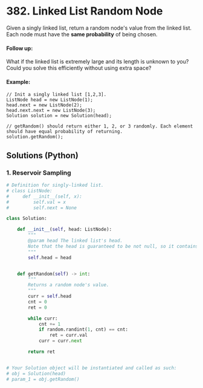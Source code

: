 # 382. Linked List Random Node
Given a singly linked list, return a random node's value from the linked list. Each node must have the **same probability** of being chosen.

#### Follow up:
What if the linked list is extremely large and its length is unknown to you? Could you solve this efficiently without using extra space?

#### Example:
```
// Init a singly linked list [1,2,3].
ListNode head = new ListNode(1);
head.next = new ListNode(2);
head.next.next = new ListNode(3);
Solution solution = new Solution(head);

// getRandom() should return either 1, 2, or 3 randomly. Each element should have equal probability of returning.
solution.getRandom();
```

## Solutions (Python)

### 1. Reservoir Sampling
```Python
# Definition for singly-linked list.
# class ListNode:
#     def __init__(self, x):
#         self.val = x
#         self.next = None

class Solution:

    def __init__(self, head: ListNode):
        """
        @param head The linked list's head.
        Note that the head is guaranteed to be not null, so it contains at least one node.
        """
        self.head = head


    def getRandom(self) -> int:
        """
        Returns a random node's value.
        """
        curr = self.head
        cnt = 0
        ret = 0

        while curr:
            cnt += 1
            if random.randint(1, cnt) == cnt:
                ret = curr.val
            curr = curr.next

        return ret


# Your Solution object will be instantiated and called as such:
# obj = Solution(head)
# param_1 = obj.getRandom()
```
